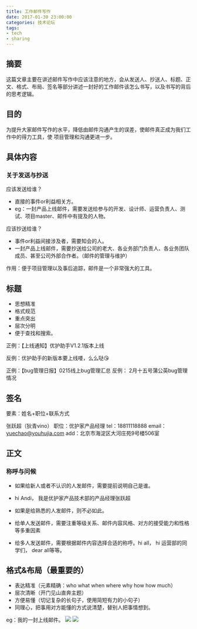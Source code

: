 ```yaml
---
title: 工作邮件写作
date: 2017-01-30 23:00:00
categories: 技术论坛
tags:
- tech
- sharing
---
```


## 摘要
这篇文章主要在讲述邮件写作中应该注意的地方，会从发送人、抄送人、标题、正文、格式、布局、签名等部分讲述一封好的工作邮件该怎么书写，以及书写的背后的思考逻辑。
<!--more-->

## 目的
为提升大家邮件写作的水平，降低由邮件沟通产生的误差，使邮件真正成为我们工作中的得力工具，使 项目管理和沟通更进一步。

## 具体内容
### 关于发送与抄送
应该发送给谁？
- 直接的事件or利益相关方。
- eg：一封产品上线邮件，需要发送给参与的开发、设计师、运营负责人、测试、项目master、邮件中有提及的人物。

应该抄送给谁？

- 事件or利益间接涉及者，需要知会的人。
- 一封产品上线邮件，需要抄送给公司的老大、各业务部门负责人、各业务团队成员、甚至公司外部合作者。（邮件的管理与维护）

作用：便于项目管理以及事后追踪，邮件是一个非常强大的工具。

## 标题
- 思想精准
- 格式规范
- 重点突出
- 层次分明
- 便于查找和搜索。

正例：【上线通知】优护助手V1.2.1版本上线

反例：优护助手的新版本要上线喽，么么哒😘

正例：【bug管理日报】0215线上bug管理汇总
反例： 2月十五号蒲公英bug管理情况

## 签名
要素：姓名+职位+联系方式

张跃超（狄青vino）
职位：优护家产品经理
tel：18811118888
email：yuechao@youhujia.com
add：北京市海淀区大河庄苑9号楼506室

## 正文
### 称呼与问候
- 如果给新人或者不认识的人发邮件，需要提前说明自己是谁。
- hi Andi， 我是优护家产品技术部的产品经理张跃超

- 如果是给熟悉的人发邮件，则不必如此。
- 给单人发送邮件，需要注重等级关系、邮件内容风格、对方的接受能力和性格等多重因素
- 给多人发送邮件，需要根据邮件内容选择合适的称呼。hi all， hi 运营部的同学们， dear all等等。

## 格式&布局（最重要的） 

- 表达精准（元素精确：who  what  when  where  why  how  how much）
- 层次清晰（开门见山直奔主题）
- 方便易懂（切记复杂的长句子，使用简短有力的小句子）
- 同理心，把事用对方能懂的方式说清楚，替别人把事情想到。

eg：我的一封上线邮件。
![](/media/14860497793224.jpg)
![](/media/14860498588192.jpg)


